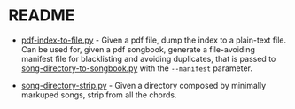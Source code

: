 # README

- [pdf-index-to-file.py](pdf-index-to-file.py) - Given a pdf file, dump the index to a plain-text file. Can be used for, given a pdf songbook, generate a file-avoiding manifest file for blacklisting and avoiding duplicates, that is passed to [song-directory-to-songbook.py](/README.md#contents-and-usage) with the `--manifest` parameter.

- [song-directory-strip.py](song-directory-strip.py) - Given a directory composed by minimally markuped songs, strip from all the chords.

